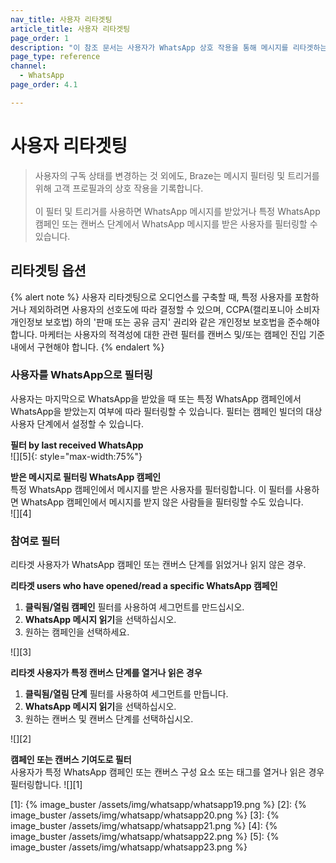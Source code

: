 ```yaml
---
nav_title: 사용자 리타겟팅
article_title: 사용자 리타겟팅
page_order: 1
description: "이 참조 문서는 사용자가 WhatsApp 상호 작용을 통해 메시지를 리타겟하는 방법을 다룹니다."
page_type: reference
channel:
  - WhatsApp
page_order: 4.1

---
```


# 사용자 리타겟팅 

> 사용자의 구독 상태를 변경하는 것 외에도, Braze는 메시지 필터링 및 트리거를 위해 고객 프로필과의 상호 작용을 기록합니다.<br><br>이 필터 및 트리거를 사용하면 WhatsApp 메시지를 받았거나 특정 WhatsApp 캠페인 또는 캔버스 단계에서 WhatsApp 메시지를 받은 사용자를 필터링할 수 있습니다.

## 리타겟팅 옵션

{% alert note %}
사용자 리타겟팅으로 오디언스를 구축할 때, 특정 사용자를 포함하거나 제외하려면 사용자의 선호도에 따라 결정할 수 있으며, CCPA(캘리포니아 소비자 개인정보 보호법) 하의 '판매 또는 공유 금지' 권리와 같은 개인정보 보호법을 준수해야 합니다. 마케터는 사용자의 적격성에 대한 관련 필터를 캔버스 및/또는 캠페인 진입 기준 내에서 구현해야 합니다.
{% endalert %}

### 사용자를 WhatsApp으로 필터링

사용자는 마지막으로 WhatsApp을 받았을 때 또는 특정 WhatsApp 캠페인에서 WhatsApp을 받았는지 여부에 따라 필터링할 수 있습니다. 필터는 캠페인 빌더의 대상 사용자 단계에서 설정할 수 있습니다.

**필터 by last received WhatsApp**<br>
![][5]{: style="max-width:75%"}

**받은 메시지로 필터링 WhatsApp 캠페인**<br>
특정 WhatsApp 캠페인에서 메시지를 받은 사용자를 필터링합니다. 이 필터를 사용하면 WhatsApp 캠페인에서 메시지를 받지 않은 사람들을 필터링할 수도 있습니다.<br>
![][4]

### 참여로 필터
리타겟 사용자가 WhatsApp 캠페인 또는 캔버스 단계를 읽었거나 읽지 않은 경우. 

**리타겟 users who have opened/read a specific WhatsApp 캠페인**
1. **클릭됨/열림 캠페인** 필터를 사용하여 세그먼트를 만드십시오.
2. **WhatsApp 메시지 읽기**을 선택하십시오.
3. 원하는 캠페인을 선택하세요.<br>

![][3]

**리타겟 사용자가 특정 캔버스 단계를 열거나 읽은 경우**
1. **클릭됨/열림 단계** 필터를 사용하여 세그먼트를 만듭니다.
2. **WhatsApp 메시지 읽기**을 선택하십시오.
3. 원하는 캔버스 및 캔버스 단계를 선택하십시오.<br>

![][2]

**캠페인 또는 캔버스 기여도로 필터**<br>
사용자가 특정 WhatsApp 캠페인 또는 캔버스 구성 요소 또는 태그를 열거나 읽은 경우 필터링합니다.
![][1]

[1]: {% image_buster /assets/img/whatsapp/whatsapp19.png %}
[2]: {% image_buster /assets/img/whatsapp/whatsapp20.png %}
[3]: {% image_buster /assets/img/whatsapp/whatsapp21.png %}
[4]: {% image_buster /assets/img/whatsapp/whatsapp22.png %}
[5]: {% image_buster /assets/img/whatsapp/whatsapp23.png %} 
